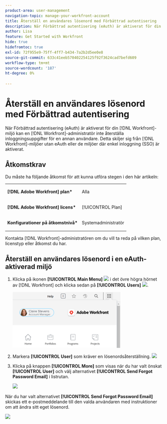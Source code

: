 ```yaml
---
product-area: user-management
navigation-topic: manage-your-workfront-account
title: Återställ en användares lösenord med Förbättrad autentisering
description: När Förbättrad autentisering (eAuth) är aktiverat för din [!DNL Workfront] miljö kan en [!DNL Workfront] administratör inte återställa inloggningsuppgifter för en annan användare. Detta skiljer sig från  [!DNL Workfront] miljöer utan eAuth eller miljöer där enkel inloggning (SSO) är aktiverat.
author: Lisa
feature: Get Started with Workfront
hide: true
hidefromtoc: true
exl-id: 72f955e9-75ff-4ff7-b434-7a2b2d5ee0e8
source-git-commit: 633c41eeb570402254125f92f3624cad7befd609
workflow-type: tm+mt
source-wordcount: '187'
ht-degree: 0%

---
```


# Återställ en användares lösenord med Förbättrad autentisering

<!--This article has been hidden by request-->

När Förbättrad autentisering (eAuth) är aktiverat för din [!DNL Workfront]-miljö kan en [!DNL Workfront]-administratör inte återställa inloggningsuppgifter för en annan användare. Detta skiljer sig från [!DNL Workfront]-miljöer utan eAuth eller de miljöer där enkel inloggning (SSO) är aktiverat.

## Åtkomstkrav

Du måste ha följande åtkomst för att kunna utföra stegen i den här artikeln:

<table style="table-layout:auto"> 
 <col> 
 <col> 
 <tbody> 
  <tr> 
   <td role="rowheader"><strong>[!DNL Adobe Workfront] plan*</strong></td> 
   <td> <p> Alla</p> </td> 
  </tr> 
  <tr> 
   <td role="rowheader"><strong>[!DNL Adobe Workfront] licens*</strong></td> 
   <td> <p>[!UICONTROL Plan]</p> </td> 
  </tr> 
  <tr> 
   <td role="rowheader"><strong>Konfigurationer på åtkomstnivå*</strong></td> 
   <td> <p>Systemadministratör </p> </td> 
  </tr> 
 </tbody> 
</table>

Kontakta [!DNL Workfront]-administratören om du vill ta reda på vilken plan, licenstyp eller åtkomst du har.

## Återställ en användares lösenord i en eAuth-aktiverad miljö

1. Klicka på ikonen **[!UICONTROL Main Menu]** ![](assets/main-menu-icon.png) i det övre högra hörnet av [!DNL Workfront] och klicka sedan på **[!UICONTROL Users]** ![](assets/users-icon-in-main-menu.png).

   ![](assets/main-menu-options-350x481.png)

1. Markera **[!UICONTROL User]** som kräver en lösenordsåterställning.
   ![](assets/100520classicnweselectuser-350x105.png)

1. Klicka på knappen **[!UICONTROL More]** som visas när du har valt önskat **[!UICONTROL User]** och välj alternativet **[!UICONTROL Send Forgot Password Email]** i listrutan.

   ![](assets/100520classicnwesendemail-350x134.png)

När du har valt alternativet **[!UICONTROL Send Forgot Password Email]** skickas ett e-postmeddelande till den valda användaren med instruktioner om att ändra sitt eget lösenord.

![](assets/pwresetemail-resized-350x461.png)
